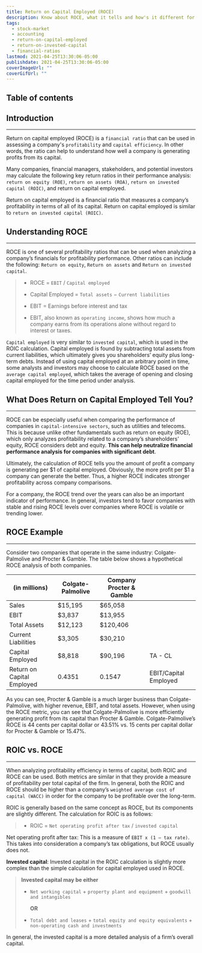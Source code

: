 ```yaml
---
title: Return on Capital Employed (ROCE)
description: Know about ROCE, what it tells and how's it different for Return on Invested Capital (ROIC).
tags:
  - stock-market
  - accounting
  - return-on-capital-employed
  - return-on-invested-capital
  - financial-ratios
lastmod: 2021-04-25T13:30:06-05:00
publishdate: 2021-04-25T13:30:06-05:00
coverImageUrl: ""
coverGifUrl: ""
---
```


## Table of contents

## Introduction

---

Return on capital employed (ROCE) is a `financial ratio` that can be used in assessing a company's `profitability` and `capital efficiency`. In other words, the ratio can help to understand how well a company is generating profits from its capital.

Many companies, financial managers, stakeholders, and potential investors may calculate the following key return ratios in their performance analysis: `return on equity (ROE)`, `return on assets (ROA)`, `return on invested capital (ROIC)`, and return on capital employed.

Return on capital employed is a financial ratio that measures a company’s profitability in terms of all of its capital. Return on capital employed is similar to `return on invested capital (ROIC)`.

## Understanding ROCE

---

ROCE is one of several profitability ratios that can be used when analyzing a company’s financials for profitability performance. Other ratios can include the following: `Return on equity`, `Return on assets` and `Return on invested capital`.

> - ROCE = `EBIT` / `Capital employed`
>
> - Capital Employed = `Total assets` − `Current liabilities`
>
> - EBIT = Earnings before interest and tax​
> - EBIT, also known as `operating income`, shows how much a company earns from its operations alone without regard to interest or taxes.

`Capital employed` is very similar to `invested capital`, which is used in the ROIC calculation. Capital employed is found by subtracting total assets from current liabilities, which ultimately gives you shareholders’ equity plus long-term debts. Instead of using capital employed at an arbitrary point in time, some analysts and investors may choose to calculate ROCE based on the `average capital employed`, which takes the average of opening and closing capital employed for the time period under analysis.

## What Does Return on Capital Employed Tell You?

---

ROCE can be especially useful when comparing the performance of companies in `capital-intensive sectors`, such as utilities and telecoms. This is because unlike other fundamentals such as return on equity (ROE), which only analyzes profitability related to a company’s shareholders’ equity, ROCE considers debt and equity. **This can help neutralize financial performance analysis for companies with significant debt**.

Ultimately, the calculation of ROCE tells you the amount of profit a company is generating per $1 of capital employed. Obviously, the more profit per $1 a company can generate the better. Thus, a higher ROCE indicates stronger profitability across company comparisons.

For a company, the ROCE trend over the years can also be an important indicator of performance. In general, investors tend to favor companies with stable and rising ROCE levels over companies where ROCE is volatile or trending lower.

## ROCE Example

---

Consider two companies that operate in the same industry: Colgate-Palmolive and Procter & Gamble. The table below shows a hypothetical ROCE analysis of both companies.

| (in millions)              | Colgate-Palmolive | Company Procter & Gamble |                       |
| -------------------------- | ----------------- | ------------------------ | --------------------- |
| Sales                      | $15,195           | $65,058                  |                       |
| EBIT                       | $3,837            | $13,955                  |                       |
| Total Assets               | $12,123           | $120,406                 |                       |
| Current Liabilities        | $3,305            | $30,210                  |                       |
| Capital Employed           | $8,818            | $90,196                  | TA - CL               |
| Return on Capital Employed | 0.4351            | 0.1547                   | EBIT/Capital Employed |

As you can see, Procter & Gamble is a much larger business than Colgate-Palmolive, with higher revenue, EBIT, and total assets. However, when using the ROCE metric, you can see that Colgate-Palmolive is more efficiently generating profit from its capital than Procter & Gamble. Colgate-Palmolive’s ROCE is 44 cents per capital dollar or 43.51% vs. 15 cents per capital dollar for Procter & Gamble or 15.47%.

## ROIC vs. ROCE

---

When analyzing profitability efficiency in terms of capital, both ROIC and ROCE can be used. Both metrics are similar in that they provide a measure of profitability per total capital of the firm. In general, both the ROIC and ROCE should be higher than a company’s `weighted average cost of capital (WACC)` in order for the company to be profitable over the long-term.

ROIC is generally based on the same concept as ROCE, but its components are slightly different. The calculation for ROIC is as follows:

> - ROIC = `Net operating profit after tax` / `invested capital`

Net operating profit after tax: This is a measure of `EBIT x (1 – tax rate)`. This takes into consideration a company’s tax obligations, but ROCE usually does not.

**Invested capital**: Invested capital in the ROIC calculation is slightly more complex than the simple calculation for capital employed used in ROCE.

> **Invested capital may be either**
>
> - `Net working capital` + `property plant and equipment` + `goodwill and intangibles`
>
>   **OR**
>
> - `Total debt and leases` + `total equity and equity equivalents` + `non-operating cash and investments`

In general, the invested capital is a more detailed analysis of a firm’s overall capital.

